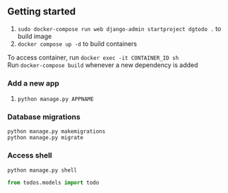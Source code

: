 ## Getting started

1. `sudo docker-compose run web django-admin startproject dgtodo .` to build image
2. `docker compose up -d` to build containers

To access container, run `docker exec -it CONTAINER_ID sh`  
Run `docker-compose build` whenever a new dependency is added

### Add a new app

1. `python manage.py APPNAME`

### Database migrations

`python manage.py makemigrations`  
`python manage.py migrate`

### Access shell

`python manage.py shell`

```python
from todos.models import todo

```
